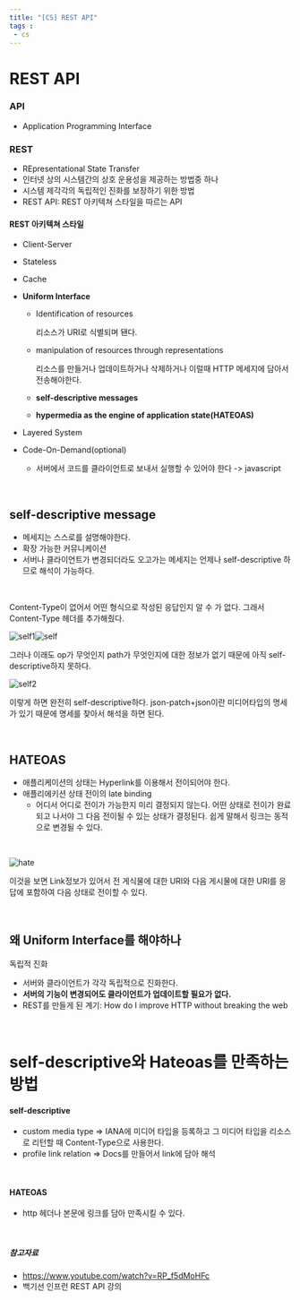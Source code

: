```yaml
---
title: "[CS] REST API"
tags : 
 - cs
---
```




# REST API

### API

* Application Programming Interface

### REST

* REpresentational State Transfer
* 인터넷 상의 시스템간의 상호 운용성을 제공하는 방법중 하나
* 시스템 제각각의 독립적인 진화를 보장하기 위한 방법
* REST API: REST 아키텍쳐 스타일을 따르는 API

#### REST 아키텍쳐 스타일

* Client-Server

* Stateless

* Cache

* **Uniform Interface**

  * Identification of resources

    리소스가 URI로 식별되며 됀다.

  * manipulation of resources through representations

    리소스를 만들거나 업데이트하거나 삭제하거나 이럴때 HTTP 메세지에 담아서 전송해야한다.

  * **self-descriptive messages**

  * **hypermedia as the engine of application state(HATEOAS)**

* Layered System

* Code-On-Demand(optional)

  * 서버에서 코드를 클라이언트로 보내서 실행할 수 있어야 한다 -> javascript

<br/>

## self-descriptive message

*	메세지는 스스로를 설명해야한다.
*	확장 가능한 커뮤니케이션
  *	서버나 클라이언트가 변경되더라도 오고가는 메세지는 언제나 self-descriptive 하므로 해석이 가능하다.

<br/>

Content-Type이 없어서 어떤 형식으로 작성된 응답인지 알 수 가 없다. 그래서 Content-Type 헤더를 추가해줬다.

![self1](https://user-images.githubusercontent.com/46040824/104153388-98434280-5425-11eb-8f1d-2346d36e5ee6.JPG)![self](https://user-images.githubusercontent.com/46040824/104153389-99746f80-5425-11eb-973d-5e65d841df3d.JPG)

그러나 이래도 op가 무엇인지 path가 무엇인지에 대한 정보가 없기 때문에 아직 self-descriptive하지 못하다.
<br/>

![self2](https://user-images.githubusercontent.com/46040824/104153618-25869700-5426-11eb-8a69-87750078ff7d.JPG)

이렇게 하면 완전히 self-descriptive하다. json-patch+json이란 미디어타입의 명세가 있기 때문에 명세를 찾아서 해석을 하면 된다.

<br/>

## HATEOAS

* 애플리케이션의 상태는 Hyperlink를 이용해서 전이되어야 한다.
* 애플리에키션 상태 전이의 late binding
  * 어디서 어디로 전이가 가능한지 미리 결정되지 않는다. 어떤 상태로 전이가 완료되고 나서야 그 다음 전이될 수 있는 상태가 결정된다. 쉽게 말해서 링크는 동적으로 변경될 수 있다.

<br/>

![hate](https://user-images.githubusercontent.com/46040824/104157176-faa04100-542d-11eb-9f94-6a53306b67f8.JPG)

이것을 보면 Link정보가 있어서 전 게식물에 대한 URI와 다음 게시물에 대한 URI를 응답에 포함하여 다음 상태로 전이할 수 있다.

<br/>

## 왜 **Uniform Interface**를 해야하나

독립적 진화

* 서버와 클라이언트가 각각 독립적으로 진화한다.
* **서버의 기능이 변경되어도 클라이언트가 업데이트할 필요가 없다.**
* REST를 만들게 된 계기: How do I improve HTTP without breaking the web

<br/>

# self-descriptive와 Hateoas를 만족하는 방법

#### self-descriptive

*	custom media type => IANA에 미디어 타입을 등록하고 그 미디어 타입을 리소스로 리턴할 때 Content-Type으로 사용한다.
*	profile link relation => Docs를 만들어서 link에 담아 해석

<br/>

#### HATEOAS

* http 헤더나 본문에 링크를 담아 만족시킬 수 있다.

<br/>

##### 참고자료

* https://www.youtube.com/watch?v=RP_f5dMoHFc
* 백기선 인프런 REST API 강의

